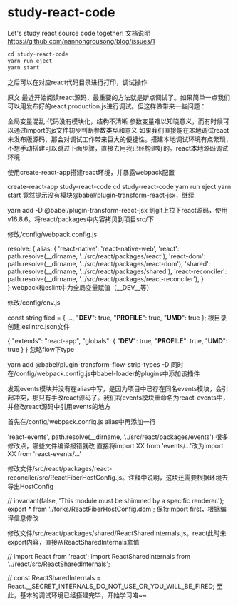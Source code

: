 # study-react-code
Let's study react source code together!
文档说明
https://github.com/nannongrousong/blog/issues/1
```javascript
cd study-react-code
yarn run eject
yarn start
```
之后可以在对应react代码目录进行打印，调试操作


原文
最近开始阅读react源码，最重要的方法就是断点调试了。如果简单一点我们可以用发布好的react.production.js进行调试。但这样做带来一些问题：

全局变量混乱
代码没有模块化，结构不清晰
参数变量难以知晓意义，而有时候可以通过import的js文件初步判断参数类型和意义
如果我们直接能在本地调试react未发布版源码，那会对调试工作带来巨大的便捷性。搭建本地调试环境有点繁琐，不想手动搭建可以跳过下面步骤，直接去用我已经构建好的。react本地源码调试环境

使用create-react-app搭建react环境，并暴露webpack配置

create-react-app study-react-code
cd study-react-code
yarn run eject
yarn start
竟然提示没有模块@babel/plugin-transform-react-jsx，继续

yarn add -D @babel/plugin-transform-react-jsx
到git上拉下react源码，使用v16.8.6。将react/packages中内容拷贝到项目src/下

修改/config/webpack.config.js

resolve: {
    alias: {
        'react-native': 'react-native-web',
        'react': path.resolve(__dirname, '../src/react/packages/react'),
        'react-dom': path.resolve(__dirname, '../src/react/packages/react-dom'),
        'shared': path.resolve(__dirname, '../src/react/packages/shared'),
        'react-reconciler': path.resolve(__dirname, '../src/react/packages/react-reconciler'),
    }    
}
webpack和eslint中为全局变量赋值（__DEV__等）

修改/config/env.js

const stringified = {
    ...,
    "__DEV__": true,
    "__PROFILE__": true,
    "__UMD__": true
};
根目录创建.eslintrc.json文件

{
  "extends": "react-app",
  "globals": {
      "__DEV__": true,
      "__PROFILE__": true,
      "__UMD__": true
  }
}
忽略flow下type

yarn add @babel/plugin-transform-flow-strip-types -D
同时在/config/webpack.config.js中babel-loader的plugins中添加该插件

发现events模块并没有在alias中写，是因为项目中已存在同名events模块，会引起冲突，那只有手改react源码了。我们将events模块重命名为react-events中，并修改react源码中引用events的地方

首先在/config/webpack.config.js alias中再添加一行

'react-events', path.resolve(__dirname, '../src/react/packages/events')
很多修改点，哪些文件编译报错就改
直接将import XX from 'events/...'改为import XX from 'react-events/...'

修改文件/src/react/packages/react-reconciler/src/ReactFiberHostConfig.js。注释中说明，这块还需要根据环境去导出HostConfig

//  invariant(false, 'This module must be shimmed by a specific renderer.');
export * from './forks/ReactFiberHostConfig.dom';
保持import first，根据编译信息修改

修改文件/src/react/packages/shared/ReactSharedInternals.js。react此时未export内容，直接从ReactSharedInternals拿值

//  import React from 'react';
import ReactSharedInternals from '../react/src/ReactSharedInternals';

//  const ReactSharedInternals = React.__SECRET_INTERNALS_DO_NOT_USE_OR_YOU_WILL_BE_FIRED;
至此，基本的调试环境已经搭建完毕，开始学习咯~~
